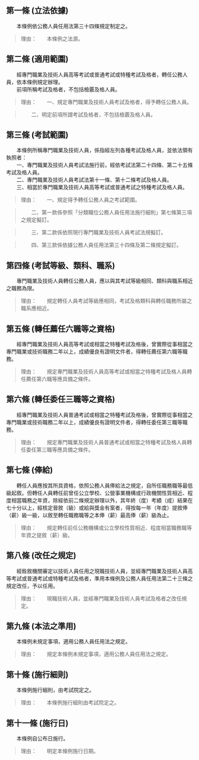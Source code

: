 第一條 (立法依據)
-----------------
　　本條例依公務人員任用法第三十四條規定制定之。  
> 理由：　　本條例之法源。



第二條 (適用範圍)
-----------------
　　經專門職業及技術人員高等考試或普通考試或特種考試及格者，轉任公務人員，依本條例規定辦理。  
　　前項所稱考試及格者，不包括檢覈及格人員。  
> 理由：　　一、規定專門職業及技術人員考試及格者，得予轉任公務人員。

> 　　二、明定前項所謂考試及格者，不包括檢覈及格人員。



第三條 (考試範圍)
-----------------
　　本條例所稱專門職業及技術人員，係指經左列各種考試及格人員，並依法領有執照者：  
　　一、專門職業及技術人員考試法施行前，經依考試法第二十四條、第二十五條考試及格人員。  
　　二、專門職業及技術人員考試法第十一條、第十二條考試及格人員。  
　　三、相當於專門職業及技術人員高等考試或普通考試之特種考試及格人員。  
> 理由：　　一、規定得予轉任公務人員之考試範圍。

> 　　二、第一款係參照「分類職位公務人員任用法施行細則」第七條第三項之規定擬訂。

> 　　三、第二款係依照現行專門職業及技術人員考試法規擬訂。

> 　　四、第三款係依據公務人員任用法第三十四條及第二條規定擬訂。



第四條 (考試等級、類科、職系)
-----------------------------
　　專門職業及技術人員轉任公務人員，應以與其考試等級相同、類科與職系相近之職務為限。  
> 理由：　　規定轉任人員考試等級應相同，考試及格類科與轉任職務所屬之職系應相近。



第五條 (轉任薦任六職等之資格)
-----------------------------
　　經專門職業及技術人員高等考試或相當之特種考試及格後，曾實際從事相當之專門職業或技術職務二年以上，成績優良有證明文件者，得轉任薦任第六職等職務。  
> 理由：　　規定專門職業及技術人員高等考試或相當之特種考試及格人員轉任薦任第六職等應具備之條件。



第六條 (轉任委任三職等之資格)
-----------------------------
　　經專門職業及技術人員普通考試或相當之特種考試及格後，曾實際從事相當之專門職業或技術職務二年以上，成績優良有證明文件者，得轉任委任第三職等職務。  
> 理由：　　規定專門職業及技術人員普通考試或相當之特種考試及格人員轉任委任第三職等應具備之條件。



第七條 (俸給)
-------------
　　轉任人員應按其所具資格，依照公務人員俸給法之規定，自所任職務職等最低級起敘。但轉任人員轉任前曾任公立學校、公營事業機構或行政機關性質相近、程度相當職務之年資，除經依前二條規定辦理以外，其年終（度）考績（成）結果在七十分以上，經核定晉敘（級）或給與獎金有案者，得按每一年（年度）提敘俸（薪）級一級，以敘至轉任職務職等之本俸（薪）最高俸（薪）級為止。  
> 理由：　　規定轉任前任公務機構或公立學校性質相近、程度相當職務職等年資之提敘（薪）級。



第八條 (改任之規定)
-------------------
　　經銓敘機關審定以技術人員任用之現職技術人員，並經專門職業及技術人員高等考試或普通考試或特種考試及格者，準用本條例及公務人員任用法第二十三條之規定改任，予以任用。  
> 理由：　　現職技術人員，並經專門職業及技術人員考試及格者之改任規定。



第九條 (本法之準用)
-------------------
　　本條例未規定事項，適用公務人員任用法之規定。  
> 理由：　　規定本條例未規定事項，適用公務人員任用法之規定。



第十條 (施行細則)
-----------------
　　本條例施行細則，由考試院定之。  
> 理由：　　本條例施行細則由考試院定之。



第十一條 (施行日)
-----------------
　　本條例自公布日施行。  
> 理由：　　明定本條例施行日期。
